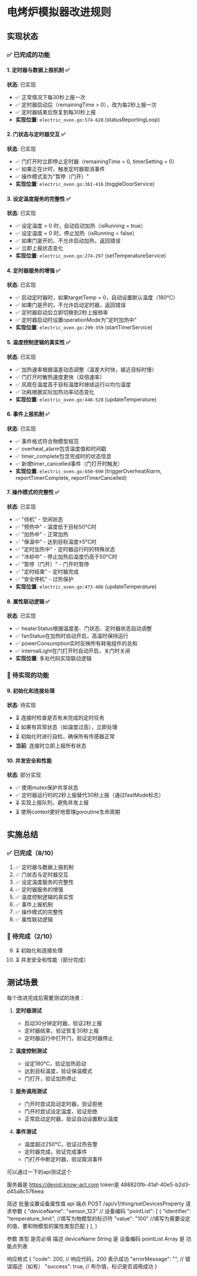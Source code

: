 # 电烤炉模拟器改进规则

## 实现状态

### ✅ 已完成的功能

#### 1. 定时器与数据上报机制 ✅
**状态**: 已实现
- ✅ 正常情况下每30秒上报一次
- ✅ 定时器启动后（remainingTime > 0），改为每2秒上报一次
- ✅ 定时器结束后恢复到每30秒上报
- **实现位置**: `electric_oven.go:574-620` (statusReportingLoop)

#### 2. 门状态与定时器交互 ✅
**状态**: 已实现
- ✅ 门打开时立即停止定时器（remainingTime = 0, timerSetting = 0）
- ✅ 如果正在计时，触发定时器取消事件
- ✅ 操作模式变为"暂停（门开）"
- **实现位置**: `electric_oven.go:361-416` (toggleDoorService)

#### 3. 设定温度服务的完整性 ✅
**状态**: 已实现
- ✅ 设定温度 > 0 时，自动启动加热（isRunning = true）
- ✅ 设定温度 = 0 时，停止加热（isRunning = false）
- ✅ 如果门是开的，不允许启动加热，返回错误
- ✅ 立即上报状态变化
- **实现位置**: `electric_oven.go:274-297` (setTemperatureService)

#### 4. 定时器服务的增强 ✅
**状态**: 已实现
- ✅ 启动定时器时，如果targetTemp = 0，自动设置默认温度（180°C）
- ✅ 如果门是开的，不允许启动定时器，返回错误
- ✅ 定时器启动后立即切换到2秒上报频率
- ✅ 定时器启动时设置operationMode为"定时加热中"
- **实现位置**: `electric_oven.go:299-359` (startTimerService)

#### 5. 温度控制逻辑的真实性 ✅
**状态**: 已实现
- ✅ 加热速率根据温差动态调整（温差大时快，接近目标时慢）
- ✅ 门打开时散热速度更快（双倍速率）
- ✅ 风扇在温度高于目标温度时继续运行以均匀温度
- ✅ 功耗根据实际加热功率动态变化
- **实现位置**: `electric_oven.go:446-528` (updateTemperature)

#### 6. 事件上报机制 ✅
**状态**: 已实现
- ✅ 事件格式符合物模型规范
- ✅ overheat_alarm包含温度值和时间戳
- ✅ timer_complete包含完成时的状态信息
- ✅ 新增timer_cancelled事件（门打开时触发）
- **实现位置**: `electric_oven.go:650-690` (triggerOverheatAlarm, reportTimerComplete, reportTimerCancelled)

#### 7. 操作模式的完整性 ✅
**状态**: 已实现
- ✅ "待机" - 空闲状态
- ✅ "预热中" - 温度低于目标50°C时
- ✅ "加热中" - 正常加热
- ✅ "保温中" - 达到目标温度±5°C时
- ✅ "定时加热中" - 定时器运行时的特殊状态
- ✅ "冷却中" - 停止加热后温度仍高于50°C时
- ✅ "暂停（门开）" - 门开时暂停
- ✅ "定时结束" - 定时器完成
- ✅ "安全停机" - 过热保护
- **实现位置**: `electric_oven.go:473-486` (updateTemperature)

#### 8. 属性联动逻辑 ✅
**状态**: 已实现
- ✅ heaterStatus根据温度差、门状态、定时器状态自动调整
- ✅ fanStatus在加热时自动开启，高温时保持运行
- ✅ powerConsumption实时反映所有耗电组件的总和
- ✅ internalLight在门打开时自动开启，关门时关闭
- **实现位置**: 多处代码实现联动逻辑

### 🔄 待实现的功能

#### 9. 初始化和连接处理
**状态**: 待实现
- ⏳ 连接时检查是否有未完成的定时任务
- ⏳ 如果有异常状态（如温度过高），立即处理
- ⏳ 初始化时进行自检，确保所有传感器正常
- **当前**: 连接时立即上报所有状态

#### 10. 并发安全和性能
**状态**: 部分实现
- ✅ 使用mutex保护共享状态
- ✅ 定时器运行时的2秒上报替代30秒上报（通过fastMode标志）
- ⏳ 实现上报队列，避免并发上报
- ⏳ 使用context更好地管理goroutine生命周期

## 实施总结

### ✅ 已完成（8/10）
1. ✅ 定时器与数据上报机制
2. ✅ 门状态与定时器交互  
3. ✅ 设定温度服务的完整性
4. ✅ 定时器服务的增强
5. ✅ 温度控制逻辑的真实性
6. ✅ 事件上报机制
7. ✅ 操作模式的完整性
8. ✅ 属性联动逻辑

### 🔄 待完成（2/10）
9. ⏳ 初始化和连接处理
10. ⏳ 并发安全和性能（部分完成）

## 测试场景

每个改进完成后需要测试的场景：

1. **定时器测试**
   - 启动30分钟定时器，验证2秒上报
   - 定时器结束，验证恢复30秒上报
   - 定时器运行中打开门，验证定时器停止

2. **温度控制测试**
   - 设定180°C，验证加热启动
   - 达到目标温度，验证保温模式
   - 门打开，验证加热停止

3. **服务调用测试**
   - 门开时尝试启动定时器，验证拒绝
   - 门开时尝试设定温度，验证拒绝
   - 正常启动定时器，验证自动设置默认温度

4. **事件测试**
   - 温度超过250°C，验证过热告警
   - 定时器完成，验证完成事件
   - 门打开中断定时器，验证取消事件


可以通过一下的api测试这个

服务器是 https://deviot.know-act.com
token是 488820fb-41af-40e5-b2d3-d45a8c576eea

简述
批量设置设备属性值
api 端点 POST /api/v1/thing/setDevicesProperty
请求参数
{
  "deviceName": "sensor_123"       // 设备编码
  "pointList": [
      {
        "identifier": "temperature_limit",  //填写为物模型的标识符
        "value": "100"  //填写为需要设定的值，要和物模型的属性类型匹配
      }
    ],
}

参数	类型	是否必填	描述
deviceName	String	是	设备编码
pointList	Array<Object>	是	功能点列表

响应格式
{
  "code": 200,          // 响应代码，200 表示成功
  "errorMessage": "",   // 错误描述（如有）
  "success": true,      // 布尔值，标识是否调用成功
}